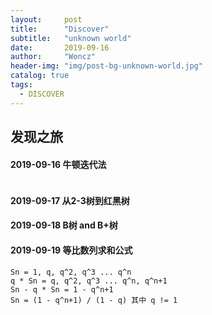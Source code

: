 ```yaml
---
layout:     post
title:      "Discover"
subtitle:   "unknown world"
date:       2019-09-16
author:     "Woncz"
header-img: "img/post-bg-unknown-world.jpg"
catalog: true
tags:
  - DISCOVER
---
```



## 发现之旅

#### 2019-09-16 牛顿迭代法
```

```

#### 2019-09-17 从2-3树到红黑树

#### 2019-09-18 B树 and B+树

#### 2019-09-19 等比数列求和公式
```
Sn = 1, q, q^2, q^3 ... q^n
q * Sn = q, q^2, q^3 ... q^n, q^n+1
Sn - q * Sn = 1 - q^n+1
Sn = (1 - q^n+1) / (1 - q) 其中 q != 1
```
